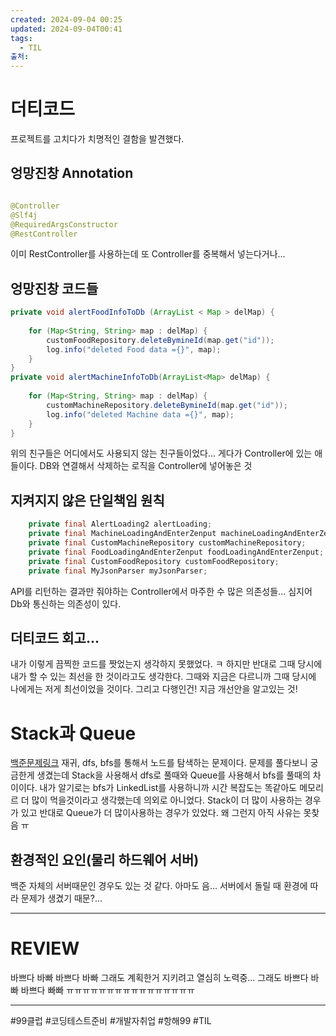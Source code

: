 ```yaml
---
created: 2024-09-04 00:25
updated: 2024-09-04T00:41
tags:
  - TIL
출처: 
---
```

# 더티코드
프로젝트를 고치다가 치명적인 결함을 발견했다.

## 엉망진창 Annotation
``` java

@Controller  
@Slf4j  
@RequiredArgsConstructor  
@RestController
```

이미 RestController를 사용하는데 또 Controller를 중복해서 넣는다거나...

## 엉망진창 코드들

``` java
private void alertFoodInfoToDb (ArrayList < Map > delMap) {  
  
    for (Map<String, String> map : delMap) {  
        customFoodRepository.deleteBymineId(map.get("id"));  
        log.info("deleted Food data ={}", map);  
    }  
}  
private void alertMachineInfoToDb(ArrayList<Map> delMap) {  
  
    for (Map<String, String> map : delMap) {  
        customMachineRepository.deleteBymineId(map.get("id"));  
        log.info("deleted Machine data ={}", map);  
    }  
}

```

위의 친구들은 어디에서도 사용되지 않는 친구들이었다... 
게다가 Controller에 있는 애들이다.
DB와 연결해서 삭제하는 로직을 Controller에 넣어놓은 것 


## 지켜지지 않은 단일책임 원칙
```java
    private final AlertLoading2 alertLoading;  
    private final MachineLoadingAndEnterZenput machineLoadingAndEnterZenput;  
    private final CustomMachineRepository customMachineRepository;  
    private final FoodLoadingAndEnterZenput foodLoadingAndEnterZenput;  
    private final CustomFoodRepository customFoodRepository;  
    private final MyJsonParser myJsonParser;
```

API를 리턴하는 결과만 줘야하는 Controller에서 마주한 수 많은 의존성들... 심지어 Db와 통신하는 의존성이 있다. 


## 더티코드 회고...
내가 이렇게 끔찍한 코드를 짯었는지 생각하지 못했었다. ㅋ 
하지만 반대로 그때 당시에 내가 할 수 있는 최선을 한 것이라고도 생각한다. 그때와 지금은 다르니까 그때 당시에 나에게는 저게 최선이었을 것이다. 그리고 다행인건! 지금 개선안을 알고있는 것!


# Stack과 Queue
[백준문제링크](https://www.acmicpc.net/problem/11724)
재귀, dfs, bfs를 통해서 노드를 탐색하는 문제이다. 
문제를 풀다보니 궁금한게 생겼는데
Stack을 사용해서 dfs로 풀때와 Queue를 사용해서 bfs를 풀때의 차이이다.
내가 알기로는 bfs가 LinkedList를 사용하니까 시간 복잡도는 똑같아도 메모리르 더 많이 먹을것이라고 생각했는데 의외로 아니었다.
Stack이 더 많이 사용하는 경우가 있고 반대로 Queue가 더 많이사용하는 경우가 있었다. 
왜 그런지 아직 사유는 못찾음 ㅠ 
## 환경적인 요인(물리 하드웨어 서버)
백준 자체의 서버때문인 경우도 있는 것 같다. 아마도 음... 서버에서 돌릴 때 환경에 따라 문제가 생겼기 때문?... 


---
# REVIEW
바쁘다 바빠 바쁘다 바빠 
그래도 계획한거 지키려고 열심히 노력중... 
그래도 바쁘다 바빠 바쁘다 빠빠 ㅠㅠㅠㅠㅠㅠㅠㅠㅠㅠㅠㅠㅠㅠㅠㅠ

---
 #99클럽 #코딩테스트준비 #개발자취업 #항해99 #TIL